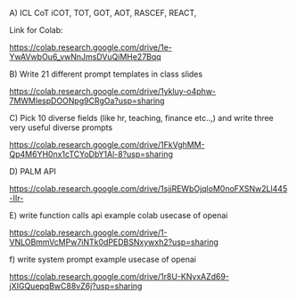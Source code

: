 
A) ICL CoT iCOT, TOT, GOT, AOT, RASCEF, REACT,

Link for Colab:

https://colab.research.google.com/drive/1e-YwAVwbOu6_vwNnJmsDVuQiMHe27Bqq

B)  Write 21 different prompt templates in class slides

https://colab.research.google.com/drive/1ykluy-o4phw-7MWMlespDOONpg9CRgOa?usp=sharing

C) Pick 10 diverse fields (like hr, teaching, finance etc..,) and write three very useful diverse prompts 

https://colab.research.google.com/drive/1FkVghMM-Qp4M6YH0nx1cTCYoDbY1Al-8?usp=sharing

D) PALM API

https://colab.research.google.com/drive/1sjjREWbOjqloM0noFXSNw2Ll445-IIr-

E) write function calls api example colab usecase of openai

https://colab.research.google.com/drive/1-VNLOBmmVcMPw7iNTk0dPEDBSNxywxh2?usp=sharing

f) write system prompt example usecase of openai

https://colab.research.google.com/drive/1r8U-KNyxAZd69-jXIGQuepqBwC88vZ6j?usp=sharing




